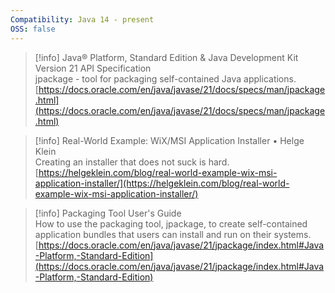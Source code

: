 ```yaml
---
Compatibility: Java 14 - present
OSS: false
---
```

> [!info] Java® Platform, Standard Edition & Java Development Kit Version 21 API Specification  
> jpackage - tool for packaging self-contained Java applications.  
> [https://docs.oracle.com/en/java/javase/21/docs/specs/man/jpackage.html](https://docs.oracle.com/en/java/javase/21/docs/specs/man/jpackage.html)  

> [!info] Real-World Example: WiX/MSI Application Installer • Helge Klein  
> Creating an installer that does not suck is hard.  
> [https://helgeklein.com/blog/real-world-example-wix-msi-application-installer/](https://helgeklein.com/blog/real-world-example-wix-msi-application-installer/)  

> [!info] Packaging Tool User's Guide  
> How to use the packaging tool, jpackage, to create self-contained application bundles that users can install and run on their systems.  
> [https://docs.oracle.com/en/java/javase/21/jpackage/index.html#Java-Platform,-Standard-Edition](https://docs.oracle.com/en/java/javase/21/jpackage/index.html#Java-Platform,-Standard-Edition)